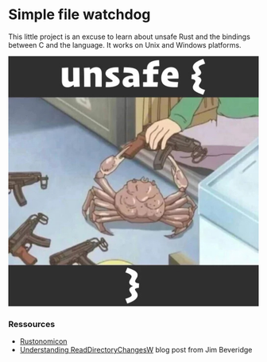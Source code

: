 # Simple file watchdog

This little project is an excuse to learn about unsafe Rust and the bindings between C and the language. It works on Unix and Windows platforms.

<p align="center">
  <img src="./data/unsafe.png" alt="Unsafe Rust Meme" />
</p>

### Ressources
- [Rustonomicon](https://doc.rust-lang.org/nomicon/)
- [Understanding ReadDirectoryChangesW](https://qualapps.blogspot.com/2010/05/understanding-readdirectorychangesw_19.html) blog post from Jim Beveridge

